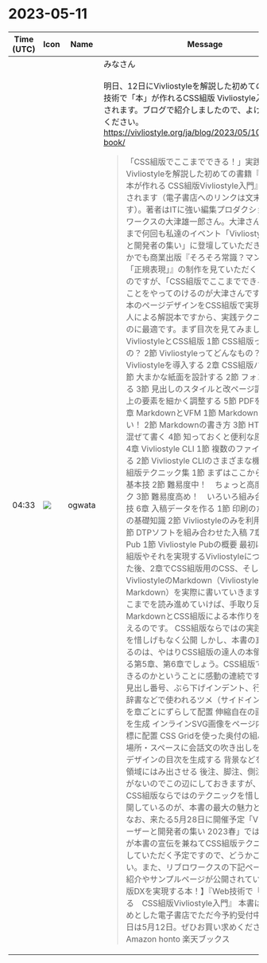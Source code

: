 # 2023-05-11

|Time (UTC)|Icon|Name|Message|
|---|---|---|---|
|04:33|![](https://avatars.slack-edge.com/2019-11-22/845042642576_070441337abaca9fb7b3_72.png)|ogwata|みなさん<br><br>明日、12日にVivliostyleを解説した初めての書籍『Web技術で「本」が作れるCSS組版 Vivliostyle入門』が発売されます。ブログで紹介しましたので、よければお読みください。<br><https://vivliostyle.org/ja/blog/2023/05/10/vivliostyle-book/><br><blockquote>「CSS組版でここまでできる！」実践的な入門書 Vivliostyleを解説した初めての書籍『Web技術で本が作れる CSS組版Vivliostyle入門』が商業出版されます（電子書店へのリンクは文末にあります）。著者はITに強い編集プロダクション、リブロワークスの大津雄一郎さん。大津さんには、これまで何回も私達のイベント「Vivliostyle ユーザーと開発者の集い」に登壇していただきました。 なかでも商業出版『そろそろ常識？マンガでわかる「正規表現」』の制作を見ていただくとよく分かるのですが、「CSS組版でここまでできる！」ということをやってのけるのが大津さんです。商業出版本のページデザインをCSS組版で実現してきた達人による解説本ですから、実践テクニックを学ぶのに最適です。まず目次を見てみましょう。 1章 VivliostyleとCSS組版 1節 CSS組版ってどんなもの？ 2節 Vivliostyleってどんなもの？ 3節 Vivliostyleを導入する 2章 CSS組版ハンズオン 1節 大まかな紙面を設計する 2節 フォントを設定する 3節 見出しのスタイルと改ページ調整 4節 紙面上の要素を細かく調整する 5節 PDFを書き出す 3章 MarkdownとVFM 1節 Markdownは難しくない！ 2節 Markdownの書き方 3節 HTMLや数式を混ぜて書く 4節 知っておくと便利な原稿執筆Tips 4章 Vivliostyle CLI 1節 複数のファイルを連結する 2節 Vivliostyle CLIのさまざまな機能 5章 CSS組版テクニック集 1節 まずはここから！　必須の基本技 2節 難易度中！　ちょっと高度なテクニック 3節 難易度高め！　いろいろ組み合わせた複合技 6章 入稿データを作る 1節 印刷のための最低限の基礎知識 2節 Vivliostyleのみを利用した入稿 3節 DTPソフトを組み合わせた入稿 7章 Vivliostyle Pub 1節 Vivliostyle Pubの概要 最初に1章でCSS組版やそれを実現するVivliostyleについて概説した後、2章でCSS組版用のCSS、そして第3章ではVivliostyleのMarkdown（Vivliostyle Flavored Markdown）を実際に書いていきます。つまりここまでを読み進めていけば、手取り足取りMarkdownとCSS組版による本作りを教えてもらえるのです。 CSS組版ならではの実践テクニックを惜しげもなく公開 しかし、本書の真骨頂と言えるのは、やはりCSS組版の達人の本領が発揮される第5章、第6章でしょう。CSS組版でここまでできるのかということに感動の連続です。 入れ子の見出し番号、ぶら下げインデント、行取りで配置 辞書などで使われるツメ（サイドインデックス）を章ごとにずらして配置 伸縮自在の画像コラム枠を生成 インラインSVG画像をページ内の任意の座標に配置 CSS Gridを使った奥付の組み方 任意の場所・スペースに会話文の吹き出しを生成 凝ったデザインの目次を生成する 背景などを裁ち落とし領域にはみ出させる 後注、脚注、側注の生成 キリがないのでこの辺にしておきますが、こうしたCSS組版ならではのテクニックを惜しげもなく公開しているのが、本書の最大の魅力と言えます。 なお、来たる5月28日に開催予定「Vivliostyle ユーザーと開発者の集い 2023春」では、大津さんが本書の宣伝を兼ねてCSS組版テクニックを公開していただく予定ですので、どうかご参加ください。また、リブロワークスの下記ページで本書の紹介やサンプルページが公開されています。 【出版DXを実現する本！】『Web技術で「本」が作れる　CSS組版Vivliostyle入門』 本書は下記をはじめとした電子書店でただ今予約受付中です。発売日は5月12日。ぜひお買い求めください！ Amazon honto 楽天ブックス</blockquote>|
